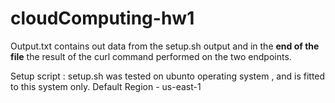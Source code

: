 # cloudComputing-hw1

Output.txt contains out data from the setup.sh output and in the **end of the file** the result of the curl command performed
on the two endpoints.

Setup script : setup.sh was tested on ubunto operating system , and is fitted to this system only.
Default Region - us-east-1
